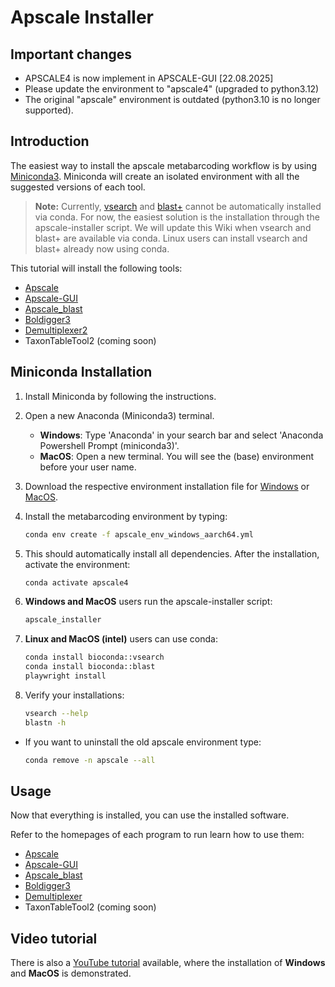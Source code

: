 # Apscale Installer

## Important changes
* APSCALE4 is now implement in APSCALE-GUI [22.08.2025]
* Please update the environment to "apscale4" (upgraded to python3.12)
* The original "apscale" environment is outdated (python3.10 is no longer supported).

## Introduction

The easiest way to install the apscale metabarcoding workflow is by using [Miniconda3](https://docs.anaconda.com/miniconda/#). Miniconda will create an isolated environment with all the suggested versions of each tool.

> **Note:** Currently, [vsearch](https://github.com/torognes/vsearch) and [blast+](https://blast.ncbi.nlm.nih.gov/doc/blast-help/downloadblastdata.html) cannot be automatically installed via conda. For now, the easiest solution is the installation through the apscale-installer script. We will update this Wiki when vsearch and blast+ are available via conda. Linux users can install vsearch and blast+ already now using conda.

This tutorial will install the following tools:
* [Apscale](https://github.com/DominikBuchner/apscale)
* [Apscale-GUI](https://github.com/TillMacher/apscale_gui)
* [Apscale_blast](https://github.com/TillMacher/apscale_blast)
* [Boldigger3](https://github.com/DominikBuchner/BOLDigger3)
* [Demultiplexer2](https://github.com/DominikBuchner/demultiplexer2)
* TaxonTableTool2 (coming soon)

## Miniconda Installation

1. Install Miniconda by following the instructions.

2. Open a new Anaconda (Miniconda3) terminal.
   - **Windows**: Type 'Anaconda' in your search bar and select 'Anaconda Powershell Prompt (miniconda3)'.
   - **MacOS**: Open a new terminal. You will see the (base) environment before your user name.

3. Download the respective environment installation file for [Windows](https://github.com/TillMacher/apscale_installer/blob/main/environments/apscale_env_windows_aarch64.yml) or [MacOS](https://github.com/TillMacher/apscale_installer/blob/main/environments/apscale_env_macos_aarch64.yml).

4. Install the metabarcoding environment by typing:
   ```sh
   conda env create -f apscale_env_windows_aarch64.yml
   
5. This should automatically install all dependencies. After the installation, activate the environment:
   ```sh
   conda activate apscale4

6. **Windows and MacOS** users run the apscale-installer script:
   ```sh
   apscale_installer

7. **Linux and MacOS (intel)** users can use conda:
   ```sh
   conda install bioconda::vsearch
   conda install bioconda::blast
   playwright install

8. Verify your installations:
   ```sh
   vsearch --help
   blastn -h

* If you want to uninstall the old apscale environment type:
  ```sh
  conda remove -n apscale --all

## Usage

Now that everything is installed, you can use the installed software. 

Refer to the homepages of each program to run learn how to use them:
* [Apscale](https://github.com/DominikBuchner/apscale/tree/main?tab=readme-ov-file#how-to-use)
* [Apscale-GUI](https://github.com/TillMacher/apscale_gui)
* [Apscale_blast](https://github.com/TillMacher/apscale_blast?tab=readme-ov-file#how-to-use)
* [Boldigger3](https://github.com/DominikBuchner/BOLDigger3?tab=readme-ov-file#installation-and-usage)
* [Demultiplexer](https://github.com/DominikBuchner/demultiplexer?tab=readme-ov-file#how-to-use)
* TaxonTableTool2 (coming soon)

## Video tutorial
There is also a [YouTube tutorial](https://www.youtube.com/watch?v=c6pm0FhcINI) available, where the installation of **Windows** and **MacOS** is demonstrated.

